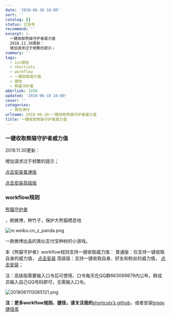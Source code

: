 ```yaml
---
date: '2018-06-10 16:00'
sort: ''
catalog: []
status: 已发布
recommend: ''
excerpt: |-
  一键收取熊猫守护者威力值
  2018.11.30更新：
  增加请求过于频繁的提示；
summary: ''
tags:
  - ios捷径
  - shortcuts
  - workflow
  - 一键收取威力值
  - 捷径
  - 熊猫守护者
abbrlink: 1450
updated: '2018-06-10 16:00'
cover: ''
categories:
  - 燕坊清作
urlname: 2018-06-10-一键收取熊猫守护者威力值
title: 一键收取熊猫守护者威力值
---
```


### 一键收取熊猫守护者威力值


2018.11.30更新：


增加请求过于频繁的提示；


[点击安装普通版](https://www.icloud.com/shortcuts/ce67761f051e4182b7ae532b1e0640b6)


[点击安装高级版](https://www.icloud.com/shortcuts/f113199b0b6240c9ad081019519cbe83)


### workflow规则


[熊猫守护者](https://m.weibo.cn/z/panda)


，刷微博，种竹子，保护大熊猫栖息地


![m.weibo.cn_z_panda.png](https://image.bmqy.net/upload/m.weibo.cn_z_panda.png)


一款微博出品的类似支付宝种树的小游戏。


本《熊猫守护者》workflow规则支持一键收取威力值： 普通版：仅支持一键收取自身的威力值， [点击安装](https://workflow.is/workflows/f27771cbbbb0444d9f24b0498108e948) 高级版：支持一键收取自身、好友和粉丝的威力值， [点击安装](https://workflow.is/workflows/13b3e14e383744c590090e1b18d0d368)；


注：高级版需要输入口令后可使用，口令每天在QQ群663099879内公布，群成员输入自己QQ号码即可，无需输入口令。


![2018061113065121.png](https://image.bmqy.net/upload/2018061113065121.png)


**注：更多workflow规则、捷径，请关注我的**[shortcuts’s github](https://github.com/bmqy/shortcuts/wiki)，或者安装[bmqy捷径库](https://www.icloud.com/shortcuts/a14823271c7d4ecfa2afc3011a2e0526)

